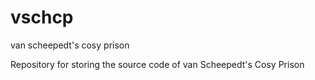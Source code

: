 # vschcp
van scheepedt's cosy prison

Repository for storing the source code of van Scheepedt's Cosy Prison
